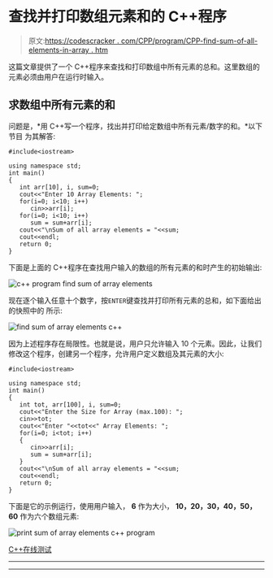 # 查找并打印数组元素和的 C++程序

> 原文:[https://codescracker . com/CPP/program/CPP-find-sum-of-all-elements-in-array . htm](https://codescracker.com/cpp/program/cpp-find-sum-of-all-elements-in-array.htm)

这篇文章提供了一个 C++程序来查找和打印数组中所有元素的总和。这里数组的元素必须由用户在运行时输入。

## 求数组中所有元素的和

问题是，*用 C++写一个程序，找出并打印给定数组中所有元素/数字的和。*以下节目 为其解答:

```
#include<iostream>

using namespace std;
int main()
{
   int arr[10], i, sum=0;
   cout<<"Enter 10 Array Elements: ";
   for(i=0; i<10; i++)
      cin>>arr[i];
   for(i=0; i<10; i++)
      sum = sum+arr[i];
   cout<<"\nSum of all array elements = "<<sum;
   cout<<endl;
   return 0;
}
```

下面是上面的 C++程序在查找用户输入的数组的所有元素的和时产生的初始输出:

![c++ program find sum of array elements](../Images/d69b8ea69d74ee183a3db2a3f8c3dfe1.png)

现在逐个输入任意十个数字，按`ENTER`键查找并打印所有元素的总和，如下面给出的快照中的 所示:

![find sum of array elements c++](../Images/656c0a258c733b880f79540c954d10f4.png)

因为上述程序存在局限性。也就是说，用户只允许输入 10 个元素。因此，让我们修改这个程序，创建另一个程序，允许用户定义数组及其元素的大小:

```
#include<iostream>

using namespace std;
int main()
{
   int tot, arr[100], i, sum=0;
   cout<<"Enter the Size for Array (max.100): ";
   cin>>tot;
   cout<<"Enter "<<tot<<" Array Elements: ";
   for(i=0; i<tot; i++)
   {
      cin>>arr[i];
      sum = sum+arr[i];
   }
   cout<<"\nSum of all array elements = "<<sum;
   cout<<endl;
   return 0;
}
```

下面是它的示例运行，使用用户输入， **6** 作为大小， **10，20，30，40，50，60** 作为六个数组元素:

![print sum of array elements c++ program](../Images/834441146563dfbfd4d4c6d2ba294351.png)

[C++在线测试](/exam/showtest.php?subid=3)

* * *

* * *